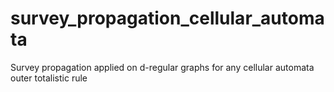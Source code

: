 # survey_propagation_cellular_automata
Survey propagation applied on d-regular graphs for any cellular automata outer totalistic rule
